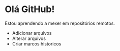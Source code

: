 # Olá GitHub!

Estou aprendendo a mexer em repositórios remotos.

- Adicionar arquivos
- Alterar arquivos
- Criar marcos historicos

